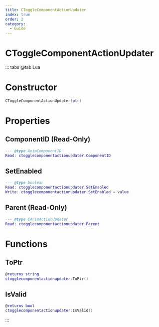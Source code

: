 ```yaml
---
title: CToggleComponentActionUpdater
index: true
order: 2
category:
  - Guide
---
```


# CToggleComponentActionUpdater

::: tabs
@tab Lua
# Constructor
```lua
CToggleComponentActionUpdater(ptr)
```
# Properties
## ComponentID (Read-Only)
```lua
--- @type AnimComponentID
Read: ctogglecomponentactionupdater.ComponentID
```
## SetEnabled 
```lua
--- @type boolean
Read: ctogglecomponentactionupdater.SetEnabled
Write: ctogglecomponentactionupdater.SetEnabled = value
```
## Parent (Read-Only)
```lua
--- @type CAnimActionUpdater
Read: ctogglecomponentactionupdater.Parent
```
# Functions
## ToPtr
```lua
@returns string
ctogglecomponentactionupdater:ToPtr()
```
## IsValid
```lua
@returns bool
ctogglecomponentactionupdater:IsValid()
```

:::